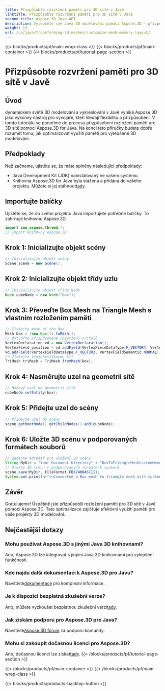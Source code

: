 ```yaml
---
title: Přizpůsobte rozvržení paměti pro 3D sítě v Javě
linktitle: Přizpůsobte rozvržení paměti pro 3D sítě v Javě
second_title: Aspose.3D Java API
description: Vylepšete své Java 3D modelování pomocí Aspose.3D – přizpůsobte rozložení paměti pro optimální výkon. Nyní postupujte podle našeho podrobného průvodce!
weight: 13
url: /cs/java/transforming-3d-meshes/customize-mesh-memory-layout/
---
```


{{< blocks/products/pf/main-wrap-class >}}
{{< blocks/products/pf/main-container >}}
{{< blocks/products/pf/tutorial-page-section >}}

# Přizpůsobte rozvržení paměti pro 3D sítě v Javě

## Úvod
dynamickém světě 3D modelování a vykreslování v Javě vyniká Aspose.3D jako výkonný nástroj pro vývojáře, kteří hledají flexibilitu a přizpůsobení. V tomto tutoriálu se ponoříme do procesu přizpůsobení rozložení paměti pro 3D sítě pomocí Aspose.3D for Java. Na konci této příručky budete dobře rozumět tomu, jak optimalizovat využití paměti pro vylepšené 3D modelování.
## Předpoklady
Než začneme, ujistěte se, že máte splněny následující předpoklady:
- Java Development Kit (JDK) nainstalovaný ve vašem systému.
-  Knihovna Aspose.3D for Java byla stažena a přidána do vašeho projektu. Můžete si jej stáhnout[tady](https://releases.aspose.com/3d/java/).
## Importujte balíčky
Ujistěte se, že do svého projektu Java importujete potřebné balíčky. To zahrnuje knihovnu Aspose.3D.
```java
import com.aspose.threed.*;
// Import knihovny Aspose.3D
```
## Krok 1: Inicializujte objekt scény
```java
// Inicializujte objekt scény
Scene scene = new Scene();
```
## Krok 2: Inicializujte objekt třídy uzlu
```java
// Inicializujte objekt třídy Node
Node cubeNode = new Node("box");
```
## Krok 3: Převeďte Box Mesh na Triangle Mesh s vlastním rozložením paměti
```java
// Získejte mesh of the Box
Mesh box = (new Box()).toMesh();
// Vytvořte přizpůsobené rozvržení vrcholů
VertexDeclaration vd = new VertexDeclaration();
VertexField position = vd.addField(VertexFieldDataType.F_VECTOR4, VertexFieldSemantic.POSITION);
vd.addField(VertexFieldDataType.F_VECTOR3, VertexFieldSemantic.NORMAL);
// Získejte trojúhelníkovou síť
TriMesh triMesh = TriMesh.fromMesh(box);
```
## Krok 4: Nasměrujte uzel na geometrii sítě
```java
// Bodový uzel ke geometrii sítě
cubeNode.setEntity(box);
```
## Krok 5: Přidejte uzel do scény
```java
// Přidejte uzel do scény
scene.getRootNode().getChildNodes().add(cubeNode);
```
## Krok 6: Uložte 3D scénu v podporovaných formátech souborů
```java
// Zadejte adresář pro uložení 3D scény
String MyDir = "Your Document Directory" + "BoxToTriangleMeshCustomMemoryLayoutScene.fbx";
// Uložte 3D scénu v podporovaných formátech souborů
scene.save(MyDir, FileFormat.FBX7400ASCII);
System.out.println("\nConverted a Box mesh to triangle mesh with custom memory layout of the vertex successfully.\nFile saved at " + MyDir);
```
## Závěr
Gratulujeme! Úspěšně jste přizpůsobili rozložení paměti pro 3D sítě v Javě pomocí Aspose.3D. Tato optimalizace zajišťuje efektivní využití paměti pro vaše projekty 3D modelování.
## Nejčastější dotazy
### Mohu používat Aspose.3D s jinými Java 3D knihovnami?
Ano, Aspose.3D lze integrovat s jinými Java 3D knihovnami pro vylepšení funkčnosti.
### Kde najdu další dokumentaci k Aspose.3D pro Javu?
 Navštivte[dokumentace](https://reference.aspose.com/3d/java/) pro komplexní informace.
### Je k dispozici bezplatná zkušební verze?
 Ano, můžete vyzkoušet bezplatnou zkušební verzi[tady](https://releases.aspose.com/).
### Jak získám podporu pro Aspose.3D pro Java?
 Navštivte[Aspose.3D fórum](https://forum.aspose.com/c/3d/18) za podporu komunity.
### Mohu si zakoupit dočasnou licenci pro Aspose.3D?
 Ano, dočasnou licenci lze získat[tady](https://purchase.aspose.com/temporary-license/).
{{< /blocks/products/pf/tutorial-page-section >}}

{{< /blocks/products/pf/main-container >}}
{{< /blocks/products/pf/main-wrap-class >}}

{{< blocks/products/products-backtop-button >}}
